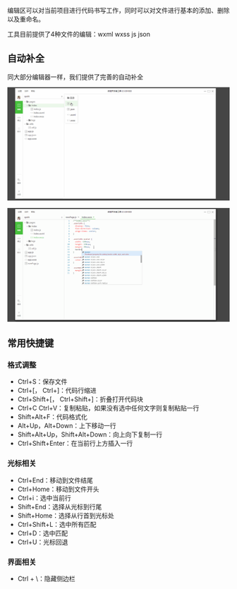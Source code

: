 编辑区可以对当前项目进行代码书写工作，同时可以对文件进行基本的添加、删除以及重命名。

工具目前提供了4种文件的编辑：wxml wxss js json

## 自动补全

同大部分编辑器一样，我们提供了完善的自动补全

![](/image/devtools/edit1.gif)

![](/image/devtools/edit2.gif)

## 常用快捷键

### 格式调整

* Ctrl+S：保存文件
* Ctrl+\[， Ctrl+\]：代码行缩进
* Ctrl+Shift+\[， Ctrl+Shift+\]：折叠打开代码块
* Ctrl+C Ctrl+V：复制粘贴，如果没有选中任何文字则复制粘贴一行
* Shift+Alt+F：代码格式化
* Alt+Up，Alt+Down：上下移动一行
* Shift+Alt+Up，Shift+Alt+Down：向上向下复制一行
* Ctrl+Shift+Enter：在当前行上方插入一行

### 光标相关

* Ctrl+End：移动到文件结尾
* Ctrl+Home：移动到文件开头
* Ctrl+i：选中当前行
* Shift+End：选择从光标到行尾
* Shift+Home：选择从行首到光标处
* Ctrl+Shift+L：选中所有匹配
* Ctrl+D：选中匹配
* Ctrl+U：光标回退

### 界面相关

* Ctrl + \：隐藏侧边栏

